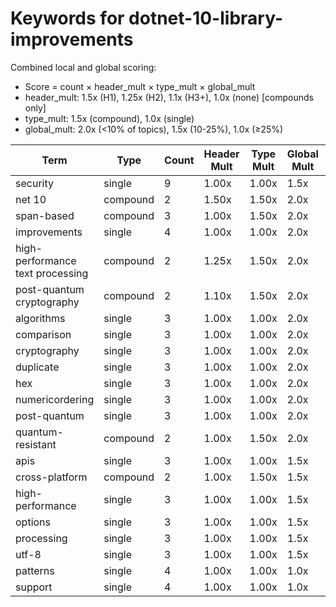 # Keywords for dotnet-10-library-improvements

Combined local and global scoring:
- Score = count × header_mult × type_mult × global_mult
- header_mult: 1.5x (H1), 1.25x (H2), 1.1x (H3+), 1.0x (none) [compounds only]
- type_mult: 1.5x (compound), 1.0x (single)
- global_mult: 2.0x (<10% of topics), 1.5x (10-25%), 1.0x (≥25%)

| Term | Type | Count | Header Mult | Type Mult | Global Mult | Score |
|------|------|-------|-------------|-----------|-------------|-------|
| security | single | 9 | 1.00x | 1.00x | 1.5x | 13.500 |
| net 10 | compound | 2 | 1.50x | 1.50x | 2.0x | 9.000 |
| span-based | compound | 3 | 1.00x | 1.50x | 2.0x | 9.000 |
| improvements | single | 4 | 1.00x | 1.00x | 2.0x | 8.000 |
| high-performance text processing | compound | 2 | 1.25x | 1.50x | 2.0x | 7.500 |
| post-quantum cryptography | compound | 2 | 1.10x | 1.50x | 2.0x | 6.600 |
| algorithms | single | 3 | 1.00x | 1.00x | 2.0x | 6.000 |
| comparison | single | 3 | 1.00x | 1.00x | 2.0x | 6.000 |
| cryptography | single | 3 | 1.00x | 1.00x | 2.0x | 6.000 |
| duplicate | single | 3 | 1.00x | 1.00x | 2.0x | 6.000 |
| hex | single | 3 | 1.00x | 1.00x | 2.0x | 6.000 |
| numericordering | single | 3 | 1.00x | 1.00x | 2.0x | 6.000 |
| post-quantum | single | 3 | 1.00x | 1.00x | 2.0x | 6.000 |
| quantum-resistant | compound | 2 | 1.00x | 1.50x | 2.0x | 6.000 |
| apis | single | 3 | 1.00x | 1.00x | 1.5x | 4.500 |
| cross-platform | compound | 2 | 1.00x | 1.50x | 1.5x | 4.500 |
| high-performance | single | 3 | 1.00x | 1.00x | 1.5x | 4.500 |
| options | single | 3 | 1.00x | 1.00x | 1.5x | 4.500 |
| processing | single | 3 | 1.00x | 1.00x | 1.5x | 4.500 |
| utf-8 | single | 3 | 1.00x | 1.00x | 1.5x | 4.500 |
| patterns | single | 4 | 1.00x | 1.00x | 1.0x | 4.000 |
| support | single | 4 | 1.00x | 1.00x | 1.0x | 4.000 |
